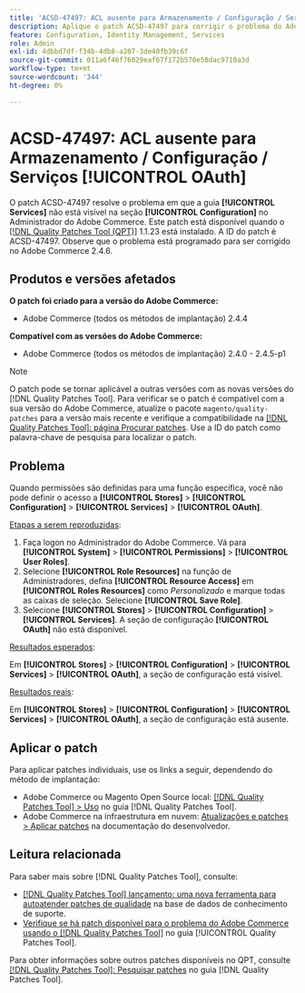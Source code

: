```yaml
---
title: 'ACSD-47497: ACL ausente para Armazenamento / Configuração / Serviços [!UICONTROL OAuth]'
description: Aplique o patch ACSD-47497 para corrigir o problema do Adobe Commerce quando as permissões forem definidas para uma função específica e você não puder definir o acesso à seção de configuração.
feature: Configuration, Identity Management, Services
role: Admin
exl-id: 4dbbd7df-f34b-4db8-a207-3de40fb39c6f
source-git-commit: 011a6f46f76029eaf67f172b576e58dac9710a3d
workflow-type: tm+mt
source-wordcount: '344'
ht-degree: 0%

---
```


# ACSD-47497: ACL ausente para Armazenamento / Configuração / Serviços [!UICONTROL OAuth]

O patch ACSD-47497 resolve o problema em que a guia **[!UICONTROL Services]** não está visível na seção **[!UICONTROL Configuration]** no Administrador do Adobe Commerce. Este patch está disponível quando o [[!DNL Quality Patches Tool (QPT)]](https://experienceleague.adobe.com/pt-br/docs/commerce-operations/tools/quality-patches-tool/quality-patches-tool-to-self-serve-quality-patches) 1.1.23 está instalado. A ID do patch é ACSD-47497. Observe que o problema está programado para ser corrigido no Adobe Commerce 2.4.6.

## Produtos e versões afetados

**O patch foi criado para a versão do Adobe Commerce:**
* Adobe Commerce (todos os métodos de implantação) 2.4.4

**Compatível com as versões do Adobe Commerce:**
* Adobe Commerce (todos os métodos de implantação) 2.4.0 - 2.4.5-p1

>[!NOTE]
>
>O patch pode se tornar aplicável a outras versões com as novas versões do [!DNL Quality Patches Tool]. Para verificar se o patch é compatível com a sua versão do Adobe Commerce, atualize o pacote `magento/quality-patches` para a versão mais recente e verifique a compatibilidade na [[!DNL Quality Patches Tool]: página Procurar patches](https://experienceleague.adobe.com/tools/commerce-quality-patches/index.html?lang=pt-BR). Use a ID do patch como palavra-chave de pesquisa para localizar o patch.

## Problema

Quando permissões são definidas para uma função específica, você não pode definir o acesso a **[!UICONTROL Stores]** > **[!UICONTROL Configuration]** > **[!UICONTROL Services]** > **[!UICONTROL OAuth]**.

<u>Etapas a serem reproduzidas</u>:

1. Faça logon no Administrador do Adobe Commerce. Vá para **[!UICONTROL System]** > **[!UICONTROL Permissions]** > **[!UICONTROL User Roles]**.
1. Selecione **[!UICONTROL Role Resources]** na função de Administradores, defina **[!UICONTROL Resource Access]** em **[!UICONTROL Roles Resources]** como _Personalizado_ e marque todas as caixas de seleção. Selecione **[!UICONTROL Save Role]**.
1. Selecione **[!UICONTROL Stores]** > **[!UICONTROL Configuration]** > **[!UICONTROL Services]**. A seção de configuração **[!UICONTROL OAuth]** não está disponível.

<u>Resultados esperados</u>:

Em **[!UICONTROL Stores]** > **[!UICONTROL Configuration]** > **[!UICONTROL Services]** > **[!UICONTROL OAuth]**, a seção de configuração está visível.

<u>Resultados reais</u>:

Em **[!UICONTROL Stores]** > **[!UICONTROL Configuration]** > **[!UICONTROL Services]** > **[!UICONTROL OAuth]**, a seção de configuração está ausente.

## Aplicar o patch

Para aplicar patches individuais, use os links a seguir, dependendo do método de implantação:

* Adobe Commerce ou Magento Open Source local: [[!DNL Quality Patches Tool] > Uso](/help/tools/quality-patches-tool/usage.md) no guia [!DNL Quality Patches Tool].
* Adobe Commerce na infraestrutura em nuvem: [Atualizações e patches > Aplicar patches](https://experienceleague.adobe.com/docs/commerce-cloud-service/user-guide/develop/upgrade/apply-patches.html?lang=pt-BR) na documentação do desenvolvedor.

## Leitura relacionada

Para saber mais sobre [!DNL Quality Patches Tool], consulte:

* [[!DNL Quality Patches Tool] lançamento: uma nova ferramenta para autoatender patches de qualidade](https://experienceleague.adobe.com/pt-br/docs/commerce-operations/tools/quality-patches-tool/quality-patches-tool-to-self-serve-quality-patches) na base de dados de conhecimento de suporte.
* [Verifique se há patch disponível para o problema do Adobe Commerce usando o  [!DNL Quality Patches Tool]](/help/tools/quality-patches-tool/patches-available-in-qpt/check-patch-for-magento-issue-with-magento-quality-patches.md) no guia [!UICONTROL Quality Patches Tool].


Para obter informações sobre outros patches disponíveis no QPT, consulte [[!DNL Quality Patches Tool]: Pesquisar patches](https://experienceleague.adobe.com/tools/commerce-quality-patches/index.html?lang=pt-BR) no guia [!DNL Quality Patches Tool].

